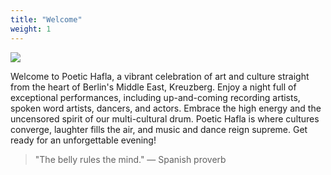 ```yaml
---
title: "Welcome"
weight: 1
---
```


![](images/barack.jpg)

Welcome to Poetic Hafla, a vibrant celebration of art and culture straight from the heart of Berlin's Middle East, Kreuzberg. Enjoy a night full of exceptional performances, including up-and-coming recording artists, spoken word artists, dancers, and actors. Embrace the high energy and the uncensored spirit of our multi-cultural drum. Poetic Hafla is where cultures converge, laughter fills the air, and music and dance reign supreme. Get ready for an unforgettable evening!

> "The belly rules the mind." — Spanish proverb

